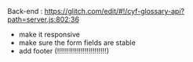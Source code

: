 Back-end : https://glitch.com/edit/#!/cyf-glossary-api?path=server.js:802:36

- make it responsive
- make sure the form fields are stable
- add footer (!!!!!!!!!!!!!!!!!!!!!!!!!)
